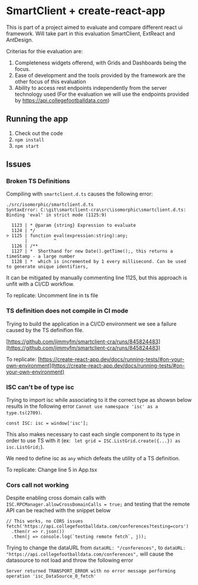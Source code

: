 # SmartClient + create-react-app

This is part of a project aimed to evaluate and compare different react ui framework. 
Will take part in this evaluation SmartClient, ExtReact and AntDesign.

Criterias for thie evaluation are:

1. Completeness widgets offerend, with Grids and Dashboards being the focus. 
1. Ease of development and the tools provided by the framework are the other focus of this evaluation
1. Ability to access rest endpoints independently from the server technology used (For the evaluation we will use the endpoints provided by https://api.collegefootballdata.com)

## Running the app

1. Check out the code
1. `npm install`
1. `npm start`

## Issues

### Broken TS Definitions

Compiling with `smartclient.d.ts` causes the following error:
```
./src/isomorphic/smartclient.d.ts
SyntaxError: C:\git\smartclient-cra\src\isomorphic\smartclient.d.ts: Binding 'eval' in strict mode (1125:9)

  1123 | * @param {string} Expression to evaluate
  1124 | */
> 1125 | function eval(expression:string):any;
       |          ^
  1126 | /**
  1127 | *  Shorthand for new Date().getTime();, this returns a timeStamp - a large number
  1128 | *  which is incremented by 1 every millisecond. Can be used to generate unique identifiers,
  ```

It can be mitigated by manually commenting line 1125, but this approach is unfit with a CI/CD workflow.

To replicate: Uncomment line in ts file

### TS definition does not compile in CI mode

Trying to build the application in a CI/CD environment we see a failure caused by the TS definifion file.

[https://github.com/jimmyfm/smartclient-cra/runs/845824483](https://github.com/jimmyfm/smartclient-cra/runs/845824483)

To replicate: [https://create-react-app.dev/docs/running-tests/#on-your-own-environment](https://create-react-app.dev/docs/running-tests/#on-your-own-environment)

### ISC can't be of type isc

Trying to import isc while associating to it the correct type as showsn below results in the following error `Cannot use namespace 'isc' as a type.ts(2709)`.

`const ISC: isc = window['isc'];`

This also makes necessary to cast each single component to its type in order to use TS with it (ex: ` let grid = ISC.ListGrid.create({...}) as isc.ListGrid;`).

We need to define isc as `any` which defeats the utility of a TS definition.

To replicate: Change line 5 in App.tsx

### Cors call not working

Despite enabling cross domain calls with `ISC.RPCManager.allowCrossDomainCalls = true;` and testing that the remote API can be reached with the snippet below
```
// This works, no CORS issues
fetch('https://api.collegefootballdata.com/conferences?testing=cors')
  .then(r => r.json())
  .then(j => console.log(`testing remote fetch`, j));
```
Trying to change the dataURL from `dataURL: "/conferences",` to `dataURL: "https://api.collegefootballdata.com/conferences",` will cause the datasource to not load and throw the following error
```
Server returned TRANSPORT_ERROR with no error message performing operation 'isc_DataSource_0_fetch'
````
